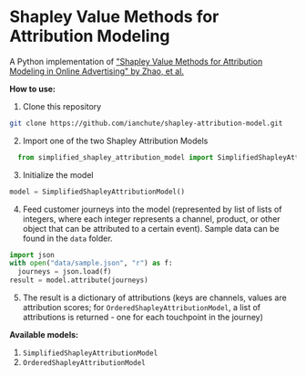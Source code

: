 # Shapley Value Methods for Attribution Modeling

A Python implementation of ["Shapley Value Methods for Attribution Modeling in Online Advertising" by Zhao, et al.](https://arxiv.org/abs/1804.05327)

**How to use:**

1. Clone this repository
```bash
git clone https://github.com/ianchute/shapley-attribution-model.git
```

2. Import one of the two Shapley Attribution Models
```python
  from simplified_shapley_attribution_model import SimplifiedShapleyAttributionModel
```

3. Initialize the model
```python
model = SimplifiedShapleyAttributionModel()
```

4. Feed customer journeys into the model (represented by list of lists of integers, where each integer represents a channel, product, or other object that can be attributed to a certain event). Sample data can be found in the `data` folder.
```python
import json
with open("data/sample.json", "r") as f:
  journeys = json.load(f)
result = model.attribute(journeys)
```

5. The result is a dictionary of attributions (keys are channels, values are attribution scores; for `OrderedShapleyAttributionModel`, a list of attributions is returned - one for each touchpoint in the journey)

**Available models:**

1. `SimplifiedShapleyAttributionModel`
2. `OrderedShapleyAttributionModel`
